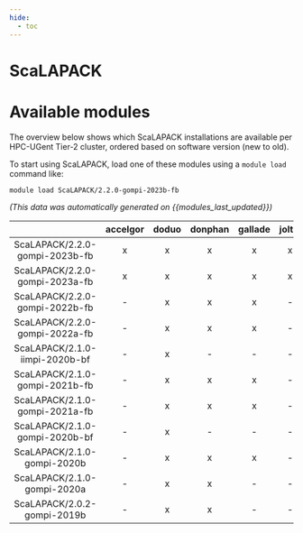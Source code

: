 ```yaml
---
hide:
  - toc
---
```


ScaLAPACK
=========

# Available modules


The overview below shows which ScaLAPACK installations are available per HPC-UGent Tier-2 cluster, ordered based on software version (new to old).

To start using ScaLAPACK, load one of these modules using a `module load` command like:

```shell
module load ScaLAPACK/2.2.0-gompi-2023b-fb
```

*(This data was automatically generated on {{modules_last_updated}})*  

| |accelgor|doduo|donphan|gallade|joltik|shinx|skitty|
| :---: | :---: | :---: | :---: | :---: | :---: | :---: | :---: |
|ScaLAPACK/2.2.0-gompi-2023b-fb|x|x|x|x|x|x|x|
|ScaLAPACK/2.2.0-gompi-2023a-fb|x|x|x|x|x|x|x|
|ScaLAPACK/2.2.0-gompi-2022b-fb|-|x|x|x|-|-|-|
|ScaLAPACK/2.2.0-gompi-2022a-fb|-|x|x|x|-|x|-|
|ScaLAPACK/2.1.0-iimpi-2020b-bf|-|x|-|-|-|-|-|
|ScaLAPACK/2.1.0-gompi-2021b-fb|-|x|x|x|-|-|-|
|ScaLAPACK/2.1.0-gompi-2021a-fb|-|x|x|x|-|-|-|
|ScaLAPACK/2.1.0-gompi-2020b-bf|-|x|-|-|-|-|-|
|ScaLAPACK/2.1.0-gompi-2020b|-|x|x|x|-|-|-|
|ScaLAPACK/2.1.0-gompi-2020a|-|x|x|-|-|-|-|
|ScaLAPACK/2.0.2-gompi-2019b|-|x|x|-|-|-|-|
